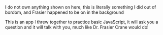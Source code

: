 I do not own anything shown on here, this is literally something I did out of bordom, and Frasier happened to be on in the background

This is an app I threw together to practice basic JavaScript, it will ask you a question and it will talk with you, much like Dr. Frasier Crane would do!